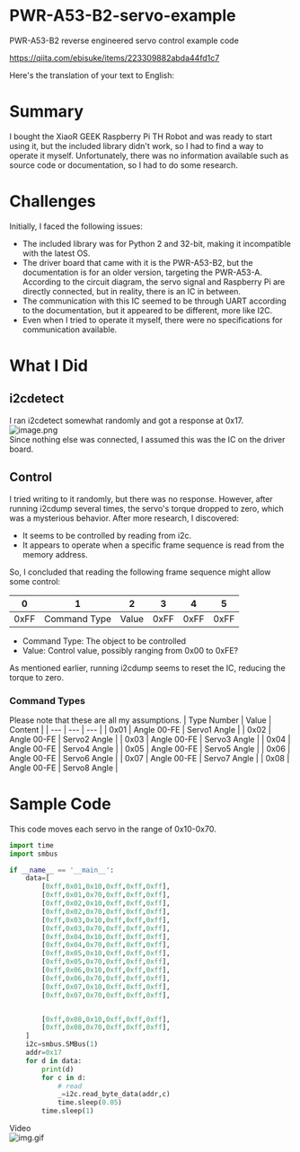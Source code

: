 # PWR-A53-B2-servo-example
PWR-A53-B2 reverse engineered servo control example code

https://qiita.com/ebisuke/items/223309882abda44fd1c7

Here's the translation of your text to English:

# Summary
I bought the XiaoR GEEK Raspberry Pi TH Robot and was ready to start using it, but the included library didn't work, so I had to find a way to operate it myself. Unfortunately, there was no information available such as source code or documentation, so I had to do some research.

# Challenges
Initially, I faced the following issues:
- The included library was for Python 2 and 32-bit, making it incompatible with the latest OS.
- The driver board that came with it is the PWR-A53-B2, but the documentation is for an older version, targeting the PWR-A53-A. According to the circuit diagram, the servo signal and Raspberry Pi are directly connected, but in reality, there is an IC in between.
- The communication with this IC seemed to be through UART according to the documentation, but it appeared to be different, more like I2C.
- Even when I tried to operate it myself, there were no specifications for communication available.

# What I Did
## i2cdetect
I ran i2cdetect somewhat randomly and got a response at 0x17.
![image.png](https://qiita-image-store.s3.ap-northeast-1.amazonaws.com/0/549340/c758b771-1f2a-1e30-4d04-db31ce2433fd.png)  
Since nothing else was connected, I assumed this was the IC on the driver board.

## Control
I tried writing to it randomly, but there was no response. However, after running i2cdump several times, the servo's torque dropped to zero, which was a mysterious behavior. After more research, I discovered:
- It seems to be controlled by reading from i2c.
- It appears to operate when a specific frame sequence is read from the memory address.

So, I concluded that reading the following frame sequence might allow some control:

| 0 | 1 | 2 | 3 | 4 | 5 |
| --- | --- | --- | --- | --- | ---
| 0xFF | Command Type | Value | 0xFF | 0xFF | 0xFF |
- Command Type: The object to be controlled
- Value: Control value, possibly ranging from 0x00 to 0xFE?

As mentioned earlier, running i2cdump seems to reset the IC, reducing the torque to zero.

### Command Types
Please note that these are all my assumptions.
| Type Number | Value | Content |
| --- | --- | --- |
| 0x01 | Angle 00-FE | Servo1 Angle |
| 0x02 | Angle 00-FE | Servo2 Angle |
| 0x03 | Angle 00-FE | Servo3 Angle |
| 0x04 | Angle 00-FE | Servo4 Angle |
| 0x05 | Angle 00-FE | Servo5 Angle |
| 0x06 | Angle 00-FE | Servo6 Angle |
| 0x07 | Angle 00-FE | Servo7 Angle |
| 0x08 | Angle 00-FE | Servo8 Angle |

# Sample Code
This code moves each servo in the range of 0x10-0x70.

```python
import time
import smbus

if __name__ == '__main__':
    data=[
        [0xff,0x01,0x10,0xff,0xff,0xff],
        [0xff,0x01,0x70,0xff,0xff,0xff],
        [0xff,0x02,0x10,0xff,0xff,0xff],
        [0xff,0x02,0x70,0xff,0xff,0xff],
        [0xff,0x03,0x10,0xff,0xff,0xff],
        [0xff,0x03,0x70,0xff,0xff,0xff], 
        [0xff,0x04,0x10,0xff,0xff,0xff],
        [0xff,0x04,0x70,0xff,0xff,0xff],
        [0xff,0x05,0x10,0xff,0xff,0xff],
        [0xff,0x05,0x70,0xff,0xff,0xff],
        [0xff,0x06,0x10,0xff,0xff,0xff],
        [0xff,0x06,0x70,0xff,0xff,0xff],
        [0xff,0x07,0x10,0xff,0xff,0xff],
        [0xff,0x07,0x70,0xff,0xff,0xff],


        [0xff,0x08,0x10,0xff,0xff,0xff],
        [0xff,0x08,0x70,0xff,0xff,0xff],
    ]
    i2c=smbus.SMBus(1)
    addr=0x17
    for d in data:
        print(d)
        for c in d:
            # read
            _=i2c.read_byte_data(addr,c)
            time.sleep(0.05)
        time.sleep(1)
```
Video  
![img.gif](https://qiita-image-store.s3.ap-northeast-1.amazonaws.com/0/549340/f538eec0-0d0d-a3a2-97f5-3810e26f307e.gif)